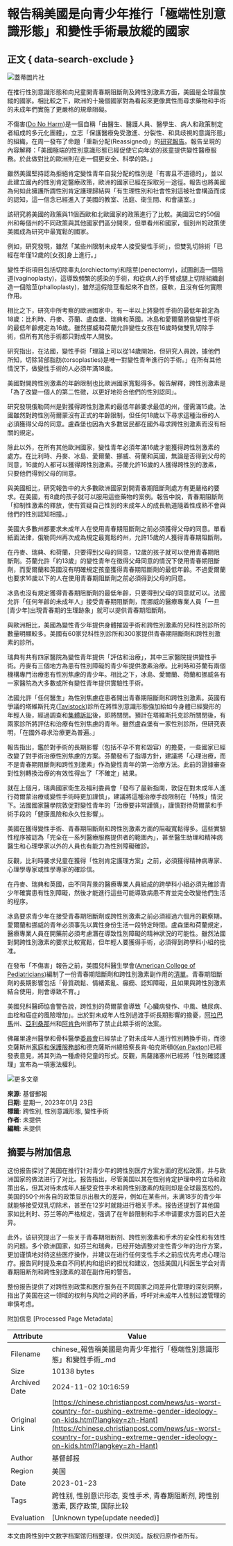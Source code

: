 # 報告稱美國是向青少年推行「極端性別意識形態」和變性手術最放縱的國家

## 正文 { data-search-exclude }


![蓋蒂圖片社](https://cdn-chinese.christianpost.com/files/cache/image/1/57/15713_w_935_622.jpg)

在推行性別意識形態和向兒童開青春期阻斷劑及跨性別激素方面，美國是全球最放縱的國家。相比較之下，歐洲的十幾個國家對為看起來更像異性而尋求藥物和手術的未成年們實施了更嚴格的規章阻礙。

不傷害([Do No Harm](https://donoharmmedicine.org/about/))是一個自稱「由醫生、醫護人員、醫學生、病人和政策制定者組成的多元化團體」，立志「保護醫療免受激進、分裂性、和具歧視的意識形態」的組織，在周一發布了命題「重新分配(Reassigned)」的[研究報告](https://donoharmmedicine.org/research/2023/reassigned/)。報告呈現的內容解釋：「美國極端的性別意識形態已經促使它向年幼的孩童提供變性醫療服務。於此做對比的歐洲則在走一個更安全、科學的路。」

雖然美國堅持認為拒絕肯定變性青年自我分配的性別是「有害且不道德的」，並以此建立國內的性別肯定醫療政策，歐洲的國家已經在採取另一途徑。報告也將美國為何如此擁護所謂性別肯定護理歸結與「有生理性別和社會性別這被社會構造而成的認知，這一信念已經進入了美國的教室、法庭、衛生間、和會議室。」

該研究將美國的政策與11個西歐和北歐國家的政策進行了比較。美國因它的50個州和每個州的不同政策與其他國家們區分開來，但單看州和國家，個別州的政策使美國成為研究中最寬鬆的國家。

例如，研究發現，雖然「某些州限制未成年人接受變性手術」，但雙乳切除術「已經在年僅12歲的\[女孩\]身上進行。」

變性手術項目包括切除睾丸(orchiectomy)和陰莖(penectomy)，試圖創造一個陰道(vaginoplasty)，這導致頻繁的感染的手術，和從病人的手臂或腿上切除組織創造一個陰莖(phalloplasty)，雖然這假陰莖看起來不自然，疲軟，且沒有任何實際作用。

相比之下，研究中所考察的歐洲國家中，有一半以上將變性手術的最低年齡定為18歲：比利時、丹麥、芬蘭、盧森堡、瑞典和英國。冰島和愛爾蘭將做變性手術的最低年齡規定為16歲。雖然挪威和荷蘭允許變性女孩在16歲時做雙乳切除手術，但所有其他手術都只對成年人開放。

研究指出，在法國，變性手術「理論上可以從14歲開始，但研究人員說，據他們所知，切除背部脂肪(torsoplasties)是唯一對變性青年進行的手術。」在所有其他情況下，做變性手術的人必須年滿18歲。

美國對開跨性別激素的年齡限制也比歐洲國家寬鬆得多。報告解釋，跨性別激素是「為了改變一個人的第二性徵，以更好地符合他們的性別認同」。

研究發現俄勒岡州是對獲得跨性別激素的最低年齡要求最低的州，僅需滿15歲。法國雖然對跨性別荷爾蒙沒有正式的年齡限制，但任何18歲以下尋求這種治療的人必須獲得父母的同意。盧森堡也因為大多數居民都在國外尋求跨性別激素而沒有相關的規定。

除此以外，在所有其他歐洲國家，變性青年必須年滿16歲才能獲得跨性別激素的處方。在比利時、丹麥、冰島、愛爾蘭、挪威、荷蘭和英國，無論是否得到父母的同意，16歲的人都可以獲得跨性別激素。芬蘭允許16歲的人獲得跨性別的激素，只要他們得到父母的同意。

與美國相比，研究報告中的大多數歐洲國家對開青春期阻斷劑處方有更嚴格的要求。在美國，有8歲的孩子就可以服用這些藥物的案例。報告中說，青春期阻斷劑「抑制性激素的釋放，使有質疑自己性別的未成年人的成長軌道隨着性成熟不會與他們的性別認知相撞。」

美國大多數州都要求未成年人在使用青春期阻斷劑之前必須獲得父母的同意。單看紙面法律，俄勒岡州再次成為規定最寬鬆的州，允許15歲的人獲得青春期阻斷劑。

在丹麥、瑞典、和荷蘭，只要得到父母的同意，12歲的孩子就可以使用青春期阻斷劑。芬蘭允許「約13歲」的變性青年在徵得父母同意的情況下使用青春期阻斷劑，而愛爾蘭和英國沒有明確規定孩童獲得青春期阻斷劑的最低年齡。不過愛爾蘭也要求16歲以下的人在使用青春期阻斷劑之前必須得到父母的同意。

冰島也沒有規定獲得青春期阻斷劑的最低年齡，只要得到父母的同意就可以。法國允許「任何年齡的未成年人」接受青春期阻斷劑，而挪威的醫療專業人員「一旦\[青少年\]出現青春期的生理跡象」就可以提供青春期阻斷劑。

與歐洲相比，美國為變性青少年提供身體摧毀手術和跨性別激素的兒科性別診所的數量明顯較多。美國有60家兒科性別診所和300家提供青春期阻斷劑和跨性別激素的診所。

瑞典有共有四家醫院為變性青年提供「評估和治療」，其中三家醫院提供變性手術。丹麥有三個地方為患有性別障礙的青少年提供激素治療。比利時和芬蘭有兩個機構專門治療患有性別焦慮的青少年。相比之下，冰島、愛爾蘭、荷蘭和挪威各有一家醫院為大多數或所有變性青年提供實驗性手術。

法國允許「任何醫生」為性別焦慮症患者開出青春期阻斷劑和跨性別激素。英國有爭議的塔維斯托克([Tavistock](https://www.christianpost.com/news/uk-nhs-to-shutter-tavistock-gender-clinic-after-formal-review.html))診所在將性別意識形態強加給如今身體已經變形的年輕人後，經過調查和[集體訴訟](https://www.christianpost.com/news/uk-tavistock-gender-clinic-to-face-massive-class-action-lawsuit.html)後，即將關閉。預計在塔維斯托克診所關閉後，有兩家診所將評估和治療有性別焦慮的青年。雖然盧森堡有一家性別診所，但研究表明，「在國外尋求治療更為普遍。」

報告指出，鑑於對手術的長期影響（包括不孕不育和毀容）的擔憂，一些國家已經改變了對手術治療性別焦慮的方案。芬蘭發布了指導方針，建議將「心理治療，而不是青春期阻斷劑和跨性別激素」作為變性青年的第一治療方法。此前的證據審查對性別轉換治療的有效性得出了「不確定」結果。

就在上個月，瑞典國家衛生及福利委員會「發布了最新指南，敦促在對未成年人進行荷爾蒙治療或變性手術時更加謹慎」，建議將這種治療手段限制在「特殊」情況下。法國國家醫學院敦促對變性青年的「治療要非常謹慎」，謹慎對待荷爾蒙和手術手段的「健康風險和永久性影響」。

美國在獲得變性手術、青春期阻斷劑和跨性別激素方面的阻礙寬鬆得多。這些實驗性程序被認為「完全在一系列醫療服務提供者的範圍內」，甚至醫生助理和精神病醫生和心理學家以外的人員也有能力為性別障礙確診。

反觀，比利時要求兒童在獲得「性別肯定護理方案」之前，必須獲得精神病專家、心理學專家或性學專家的確診信。

在丹麥、瑞典和英國，由不同背景的醫療專業人員組成的跨學科小組必須先確診青少年確實患有性別障礙，然後才能進行這些可能導致病患不育並完全改變他們生活的程序。

冰島要求青少年在接受青春期阻斷劑或跨性別激素之前必須經過六個月的觀察期。愛爾蘭和挪威的青年必須事先以異性身份生活一段特定時間。盧森堡和荷蘭規定，醫療專業人員在開藥前必須考慮潛在導致性別障礙的精神狀況的可能性。雖然法國對開跨性別激素的要求比較寬鬆，但年輕人要獲得手術，必須得到跨學科小組的批准。

在發布「不傷害」報告之前，美國兒科醫生學會([American College of Pediatricians](https://acpeds.org/about))編制了一份青春期阻斷劑和跨性別激素副作用的[清單](https://acpeds.org/transgender-interventions-harm-children)。青春期阻斷劑的長期影響包括「骨質疏鬆、情緒紊亂、癲癇、認知障礙，且如果與跨性別激素結合使用，則會導致不育。」

美國兒科醫師協會警告說，跨性別的荷爾蒙會導致「心臟病發作、中風、糖尿病、血栓和癌症的風險增加」。出於對未成年人性別過渡手術長期影響的擔憂，[阿拉巴馬](https://www.christianpost.com/news/alabama-gov-kay-ivey-signs-bill-banning-genital-mutilation-of-kids.html)州、[亞利桑那](https://www.christianpost.com/news/arizona-bans-gender-reassignment-surgeries-for-minors.html)州和[阿肯色](https://www.christianpost.com/news/arkansas-lawmakers-override-veto-of-bill-banning-child-sex-changes.html)州頒布了禁止此類手術的法案。

佛羅里達州醫學和骨科醫學[委員會](https://www.christianpost.com/news/florida-medical-boards-ban-gender-transition-surgeries-on-minors.html)已經禁止了對未成年人進行性別轉換手術，而德克薩斯州[家庭和保護服務部](https://www.christianpost.com/news/texas-declares-trans-surgeries-for-minors-child-abuse.html)和德克薩斯州總檢察長肯·帕克斯頓([Ken Paxton](https://www.christianpost.com/news/texas-ag-says-puberty-blockers-for-trans-kids-child-abuse.html))已經發表意見，將其列為一種虐待兒童的形式。反觀，馬薩諸塞州已經將「性別確認護理」宣布為一項憲法權利。

![更多文章](https://chinese.christianpost.com/pixelp27282r3449a6.gif?rd=44486824)

**來源**: 基督郵報  
**日期**: 星期一, 2023年01月 23日  
**標籤**: 跨性別, 性別意識形態, 變性手術  
**作者**: 未提供  
**編輯**: 未提供

## 摘要与附加信息

<!-- tcd_abstract -->
这份报告探讨了美国在推行针对青少年的跨性别医疗方案方面的宽松政策，并与欧洲国家的做法进行了对比。报告指出，尽管美国以其在性别肯定护理中的立场和政策出名，但其对待未成年人接受变性手术和跨性别激素的规则却是全球最宽松的。美国的50个州各自的政策显示出极大的差异，例如在某些州，未满18岁的青少年就能够接受双乳切除术，甚至在12岁时就能进行相关手术。报告还提到了其他国家如比利时、芬兰等的严格规定，强调了在年龄限制和手术申请要求方面的巨大差异。

此外，该研究提出了一些关于青春期阻断剂、跨性别激素和手术的安全性和有效性的问题。多个欧洲国家，如芬兰和瑞典，已经开始调整对变性青少年的治疗方案，更加谨慎地对待这些医疗操作，并建议在进行任何变性手术之前应优先考虑心理治疗。报告同时提及来自不同机构和组织的担忧和建议，包括美国儿科医生学会对青春期阻断剂和跨性别激素的潜在副作用的警告。

整份报告提供了对跨性别政策和医疗服务在不同国家之间差异化管理的深刻洞察，指出了美国在这一领域的权利与风险之间的矛盾，呼吁对未成年人性别过渡管理的审慎考虑。
<!-- tcd_abstract_end -->

附加信息 [Processed Page Metadata]

| Attribute       | Value                                  |
|-----------------|----------------------------------------|
| Filename        | chinese_報告稱美國是向青少年推行「極端性別意識形態」和變性手術_.md                             |
| Size            | 10138 bytes                           |
| Archived Date   | 2024-11-02 10:16:59                             |
| Original Link   | [https://chinese.christianpost.com/news/us-worst-country-for-pushing-extreme-gender-ideology-on-kids.html?langkey=zh-Hant](https://chinese.christianpost.com/news/us-worst-country-for-pushing-extreme-gender-ideology-on-kids.html?langkey=zh-Hant)                       |
| Author          | 基督邮报                               |
| Region          | 美国                               |
| Date            | 2023-01-23                                 |
| Tags            | 跨性别, 性别意识形态, 变性手术, 青春期阻断剂, 跨性别激素, 医疗政策, 国际比较                                 |
| Evaluation            | [Unknown type(update needed)]                                 |
<!-- tcd_table_end -->

本文由跨性别中文数字档案馆归档整理，仅供浏览。版权归原作者所有。
